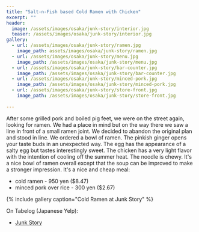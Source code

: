 ```yaml
---
title: "Salt-n-Fish based Cold Ramen with Chicken"
excerpt: ""
header:
  image: /assets/images/osaka/junk-story/interior.jpg
  teaser: /assets/images/osaka/junk-story/interior.jpg
gallery:
  - url: /assets/images/osaka/junk-story/ramen.jpg
    image_path: assets/images/osaka/junk-story/ramen.jpg
  - url: /assets/images/osaka/junk-story/menu.jpg
    image_path: /assets/images/osaka/junk-story/menu.jpg
  - url: /assets/images/osaka/junk-story/bar-counter.jpg
    image_path: /assets/images/osaka/junk-story/bar-counter.jpg    
  - url: /assets/images/osaka/junk-story/minced-pork.jpg
    image_path: /assets/images/osaka/junk-story/minced-pork.jpg
  - url: /assets/images/osaka/junk-story/store-front.jpg
    image_path: /assets/images/osaka/junk-story/store-front.jpg
  
---
```


After some grilled pork and boiled pig feet, we were on the street again, looking for ramen. We had a place in mind but on the way there we saw a line in front of a small ramen joint. We decided to abandon the original plan and stood in line. We ordered a bowl of ramen. The pinkish ginger opens your taste buds in an unexpected way. The egg has the appearance of a salty egg but tastes interestingly sweet. The chicken has a very light flavor with the intention of cooling off the summer heat. The noodle is chewy. It's a nice bowl of ramen overall except that the soup can be improved to make a stronger impression. It's a nice and cheap meal:

* cold ramen - 950 yen ($8.47)
* minced pork over rice - 300 yen ($2.67)


{% include gallery caption="Cold Ramen at Junk Story" %}

On Tabelog (Japanese Yelp):

* [Junk Story](https://tabelog.com/en/osaka/A2701/A270205/27050596/)

